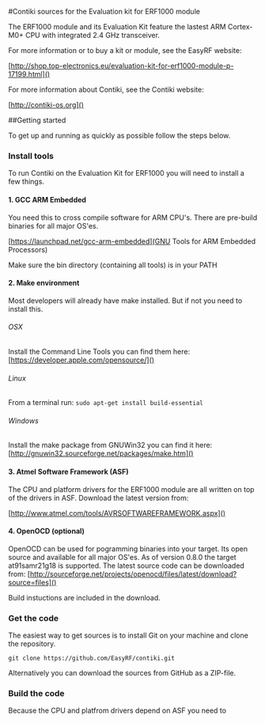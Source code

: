 #Contiki sources for the Evaluation kit for ERF1000 module


The ERF1000 module and its Evaluation Kit feature the lastest
ARM Cortex-M0+ CPU with integrated 2.4 GHz transceiver.

For more information or to buy a kit or module, see the EasyRF website:

[http://shop.top-electronics.eu/evaluation-kit-for-erf1000-module-p-17199.html]()

For more information about Contiki, see the Contiki website:

[http://contiki-os.org]()

##Getting started

To get up and running as quickly as possible follow the steps below.

### Install tools


To run Contiki on the Evaluation Kit for ERF1000 you will need to install a few things.

#### 1. GCC ARM Embedded

You need this to cross compile software for ARM CPU's. There are pre-build binaries for all major OS'es.

[https://launchpad.net/gcc-arm-embedded](GNU Tools for ARM Embedded Processors)

Make sure the bin directory (containing all tools) is in your PATH

#### 2. Make environment

Most developers will already have make installed. But if not you need to install this.

###### OSX

Install the Command Line Tools you can find them here: [https://developer.apple.com/opensource/]() 

###### Linux

From a terminal run:
`sudo apt-get install build-essential`

###### Windows

Install the make package from GNUWin32 you can find it here: [http://gnuwin32.sourceforge.net/packages/make.htm]()

#### 3. Atmel Software Framework (ASF)

The CPU and platform drivers for the ERF1000 module are all written on top of the drivers in ASF. Download the latest version from:

[http://www.atmel.com/tools/AVRSOFTWAREFRAMEWORK.aspx]()

#### 4. OpenOCD (optional)

OpenOCD can be used for pogramming binaries into your target.
Its open source and available for all major OS'es. As of version 0.8.0 the target at91samr21g18 is supported. The latest source code can be downloaded from: [http://sourceforge.net/projects/openocd/files/latest/download?source=files]()

Build instuctions are included in the download.


### Get the code

The easiest way to get sources is to install Git on your machine and clone the repository.

`git clone https://github.com/EasyRF/contiki.git`

Alternatively you can download the sources from GitHub as a ZIP-file.

### Build the code

Because the CPU and platfrom drivers depend on ASF you need to 
